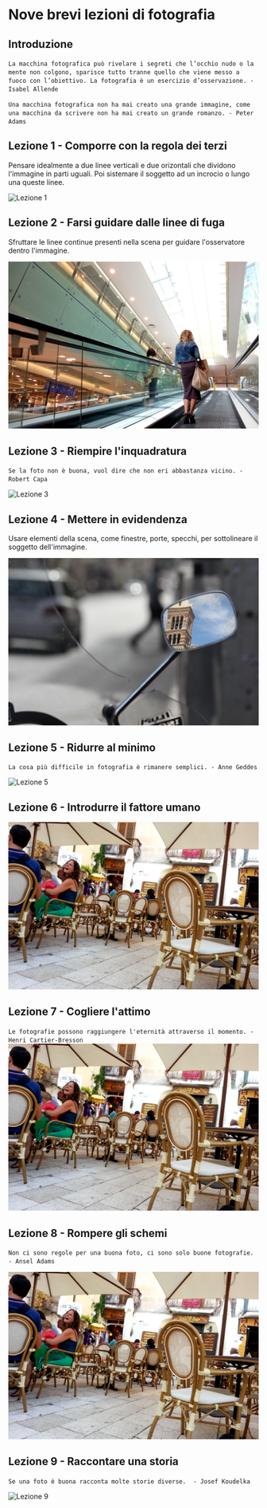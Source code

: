 # Nove brevi lezioni di fotografia

## Introduzione
`La macchina fotografica può rivelare i segreti che l’occhio nudo o la mente non colgono, sparisce tutto tranne quello che viene messo a fuoco con l’obiettivo. La fotografia è un esercizio d’osservazione. - Isabel Allende`

`Una macchina fotografica non ha mai creato una grande immagine, come una macchina da scrivere non ha mai creato un grande romanzo. - Peter Adams`


## Lezione 1 - Comporre con la regola dei terzi

Pensare idealmente a due linee verticali e due orizontali che dividono l'immagine in parti uguali. Poi sistemare il soggetto ad un incrocio o lungo una queste linee.

![Lezione 1](Lezione1.jpg)

## Lezione 2 - Farsi guidare dalle linee di fuga
Sfruttare le linee continue presenti nella scena per guidare l'osservatore dentro l'immagine.

![Lezione 2](Lezione2.jpg)

## Lezione 3 - Riempire l'inquadratura
`
Se la foto non è buona, vuol dire che non eri abbastanza vicino. - Robert Capa
`

![Lezione 3](Lezione3.jpg)

## Lezione 4 - Mettere in evidendenza
Usare elementi della scena, come finestre, porte, specchi, per sottolineare il soggetto dell'immagine.

![Lezione 4](Lezione4.jpg)

## Lezione 5 - Ridurre al minimo
`
La cosa più difficile in fotografia è rimanere semplici. - Anne Geddes
`

![Lezione 5](Lezione5.jpg)


## Lezione 6 - Introdurre il fattore umano

![Lezione 6](Lezione6.jpg)

## Lezione 7 - Cogliere l'attimo
`Le fotografie possono raggiungere l'eternità attraverso il momento. - Henri Cartier-Bresson`
![Lezione 7](Lezione7.jpg)


## Lezione 8 - Rompere gli schemi
`
Non ci sono regole per una buona foto, ci sono solo buone fotografie. - Ansel Adams
`

![Lezione 8](Lezione8.jpg)

## Lezione 9 - Raccontare una storia
`
Se una foto è buona racconta molte storie diverse.  - Josef Koudelka
`

![Lezione 9](Lezione9.jpg)



